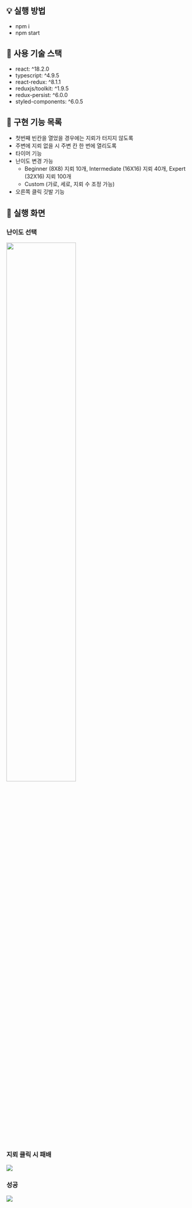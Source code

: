 ## **💡 실행 방법**

- npm i
- npm start

## **🔨 사용 기술 스택**

- react: ^18.2.0
- typescript: ^4.9.5
- react-redux: ^8.1.1
- reduxjs/toolkit: ^1.9.5
- redux-persist: ^6.0.0
- styled-components: ^6.0.5

## **🚀 구현 기능 목록**

- 첫번째 빈칸을 열었을 경우에는 지뢰가 터지지 않도록
- 주변에 지뢰 없을 시 주변 칸 한 번에 열리도록
- 타이머 기능
- 난이도 변경 가능
  - Beginner (8X8) 지뢰 10개, Intermediate (16X16) 지뢰 40개, Expert (32X16) 지뢰 100개
  - Custom (가로, 세로, 지뢰 수 조정 가능)
- 오른쪽 클릭 깃발 기능

## 🚀 실행 화면

### **난이도 선택** <br />

<img width="60%" src="https://github.com/Lee-Sunho/MineSweeper/assets/69356432/2e930251-c7d4-4321-8937-9b939c63cb13">

### **지뢰 클릭 시 패배** <br />

<img src="https://github.com/Lee-Sunho/MineSweeper/assets/69356432/8d32c2e7-9f5d-4743-9887-e6b70ff81060">

### **성공** <br />

<img src="https://github.com/Lee-Sunho/MineSweeper/assets/69356432/220e7ef9-42f8-40c8-93d1-2dedae286b83">
